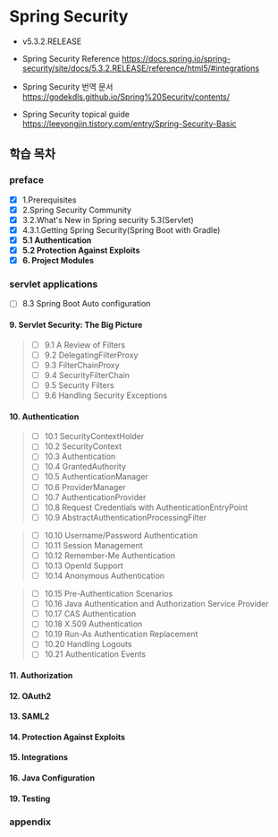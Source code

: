 # Spring Security

- v5.3.2.RELEASE

- Spring Security Reference 
https://docs.spring.io/spring-security/site/docs/5.3.2.RELEASE/reference/html5/#integrations

- Spring Security 번역 문서
https://godekdls.github.io/Spring%20Security/contents/

- Spring Security topical guide
https://leeyongjin.tistory.com/entry/Spring-Security-Basic

## 학습 목차
### preface
- [x] 1.Prerequisites
- [x] 2.Spring Security Community
- [x] 3.2.What's New in Spring security 5.3(Servlet)
- [x] 4.3.1.Getting Spring Security(Spring Boot with Gradle)
- [x] **5.1 Authentication**
- [x] **5.2 Protection Against Exploits**
- [x] **6. Project Modules**

### servlet applications
- [ ] 8.3 Spring Boot Auto configuration

#### 9. Servlet Security: The Big Picture
> - [ ] 9.1 A Review of Filters
> - [ ] 9.2 DelegatingFilterProxy
> - [ ] 9.3 FilterChainProxy
> - [ ] 9.4 SecurityFilterChain
> - [ ] 9.5 Security Filters
> - [ ] 9.6 Handling Security Exceptions 

#### 10. Authentication
> - [ ] 10.1 SecurityContextHolder
> - [ ] 10.2 SecurityContext
> - [ ] 10.3 Authentication
> - [ ] 10.4 GrantedAuthority
> - [ ] 10.5 AuthenticationManager
> - [ ] 10.6 ProviderManager
> - [ ] 10.7 AuthenticationProvider
> - [ ] 10.8 Request Credentials with AuthenticationEntryPoint
> - [ ] 10.9 AbstractAuthenticationProcessingFilter

> - [ ] 10.10 Username/Password Authentication
> - [ ] 10.11 Session Management
> - [ ] 10.12 Remember-Me Authentication
> - [ ] 10.13 OpenId Support
> - [ ] 10.14 Anonymous Authentication

> - [ ] 10.15 Pre-Authentication Scenarios
> - [ ] 10.16 Java Authentication and Authorization Service Provider
> - [ ] 10.17 CAS Authentication
> - [ ] 10.18 X.509 Authentication
> - [ ] 10.19 Run-As Authentication Replacement
> - [ ] 10.20 Handling Logouts
> - [ ] 10.21 Authentication Events  

#### 11. Authorization
 
#### 12. OAuth2

#### 13. SAML2

#### 14. Protection Against Exploits

#### 15. Integrations

#### 16. Java Configuration

#### 19. Testing

### appendix
